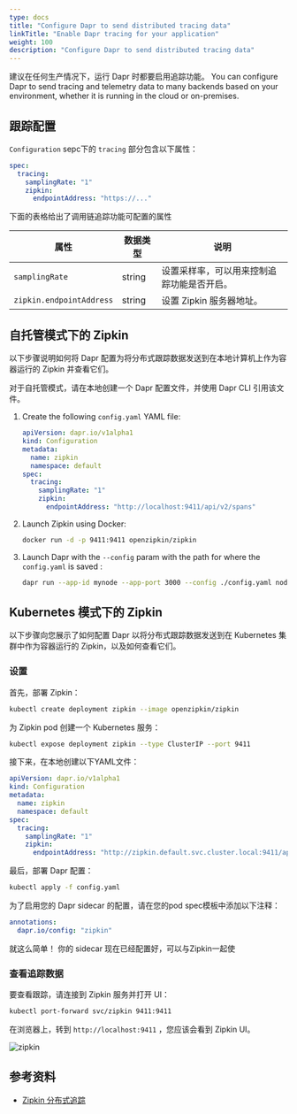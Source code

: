 ```yaml
---
type: docs
title: "Configure Dapr to send distributed tracing data"
linkTitle: "Enable Dapr tracing for your application"
weight: 100
description: "Configure Dapr to send distributed tracing data"
---
```


建议在任何生产情况下，运行 Dapr 时都要启用追踪功能。  You can configure Dapr to send tracing and telemetry data to many backends based on your environment, whether it is running in the cloud or on-premises.

## 跟踪配置

`Configuration` sepc下的 `tracing` 部分包含以下属性：

```yml
spec:
  tracing:
    samplingRate: "1"
    zipkin:
      endpointAddress: "https://..."
```

下面的表格给出了调用链追踪功能可配置的属性

| 属性                       | 数据类型   | 说明                    |
| ------------------------ | ------ | --------------------- |
| `samplingRate`           | string | 设置采样率，可以用来控制追踪功能是否开启。 |
| `zipkin.endpointAddress` | string | 设置 Zipkin 服务器地址。      |


## 自托管模式下的 Zipkin

以下步骤说明如何将 Dapr 配置为将分布式跟踪数据发送到在本地计算机上作为容器运行的 Zipkin 并查看它们。

对于自托管模式，请在本地创建一个 Dapr 配置文件，并使用 Dapr CLI 引用该文件。

1. Create the following `config.yaml` YAML file:

   ```yaml
   apiVersion: dapr.io/v1alpha1
   kind: Configuration
   metadata:
     name: zipkin
     namespace: default
   spec:
     tracing:
       samplingRate: "1"
       zipkin:
         endpointAddress: "http://localhost:9411/api/v2/spans"
   ```

2. Launch Zipkin using Docker:

   ```bash
   docker run -d -p 9411:9411 openzipkin/zipkin
   ```

3. Launch Dapr with the `--config` param with the path for where the `config.yaml` is saved :

   ```bash
   dapr run --app-id mynode --app-port 3000 --config ./config.yaml node app.js
   ```


## Kubernetes 模式下的 Zipkin

以下步骤向您展示了如何配置 Dapr 以将分布式跟踪数据发送到在 Kubernetes 集群中作为容器运行的 Zipkin，以及如何查看它们。

### 设置

首先，部署 Zipkin：

```bash
kubectl create deployment zipkin --image openzipkin/zipkin
```

为 Zipkin pod 创建一个 Kubernetes 服务：

```bash
kubectl expose deployment zipkin --type ClusterIP --port 9411
```

接下来，在本地创建以下YAML文件：

```yml
apiVersion: dapr.io/v1alpha1
kind: Configuration
metadata:
  name: zipkin
  namespace: default
spec:
  tracing:
    samplingRate: "1"
    zipkin:
      endpointAddress: "http://zipkin.default.svc.cluster.local:9411/api/v2/spans"
```

最后，部署 Dapr 配置：

```bash
kubectl apply -f config.yaml
```

为了启用您的 Dapr sidecar 的配置，请在您的pod spec模板中添加以下注释：

```yml
annotations:
  dapr.io/config: "zipkin"
```

就这么简单！ 你的 sidecar 现在已经配置好，可以与Zipkin一起使

### 查看追踪数据

要查看跟踪，请连接到 Zipkin 服务并打开 UI：

```bash
kubectl port-forward svc/zipkin 9411:9411
```

在浏览器上，转到 `http://localhost:9411` ，您应该会看到 Zipkin UI。

![zipkin](/images/zipkin_ui.png)

## 参考资料
- [Zipkin 分布式追踪](https://zipkin.io/)
